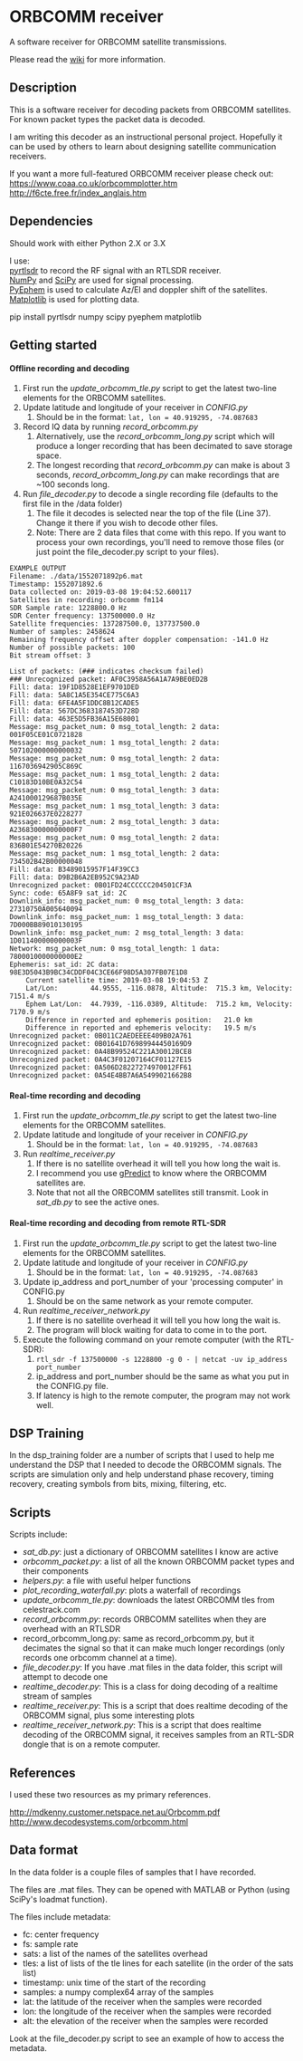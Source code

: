 # ORBCOMM receiver
A software receiver for ORBCOMM satellite transmissions.  

Please read the [wiki] for more information.

[wiki]: https://github.com/fbieberly/ORBCOMM-receiver/wiki  

## Description

This is a software receiver for decoding packets from ORBCOMM satellites. For known packet types the packet data is decoded.  

I am writing this decoder as an instructional personal project. Hopefully it
can be used by others to learn about designing satellite communication
receivers.  

If you want a more full-featured ORBCOMM receiver please check out:  
https://www.coaa.co.uk/orbcommplotter.htm  
http://f6cte.free.fr/index_anglais.htm  



## Dependencies

Should work with either Python 2.X or 3.X

I use:  
[pyrtlsdr] to record the RF signal with an RTLSDR receiver.  
[NumPy] and [SciPy] are used for signal processing.  
[PyEphem] is used to calculate Az/El and doppler shift of the satellites.  
[Matplotlib] is used for plotting data.

pip install pyrtlsdr numpy scipy pyephem matplotlib



[PyEphem]: https://rhodesmill.org/pyephem/index.html
[NumPy]: https://www.numpy.org/
[SciPy]: https://www.scipy.org/
[pyrtlsdr]: https://github.com/roger-/pyrtlsdr
[Matplotlib]: https://matplotlib.org/

## Getting started

#### Offline recording and decoding
1. First run the _update_orbcomm_tle.py_ script to get the latest two-line elements for the ORBCOMM satellites.
2. Update latitude and longitude of your receiver in _CONFIG.py_
    1. Should be in the format: ```lat, lon = 40.919295, -74.087683```
3. Record IQ data by running _record_orbcomm.py_
    1. Alternatively, use the _record_orbcomm_long.py_ script which will produce a longer recording that has been decimated to save storage space.
    1. The longest recording that _record_orbcomm.py_ can make is about 3 seconds, _record_orbcomm_long.py_ can make recordings that are ~100 seconds long.
4. Run _file_decoder.py_ to decode a single recording file (defaults to the first file in the /data folder)
    1. The file it decodes is selected near the top of the file (Line 37). Change it there if you wish to decode other files.
    1. Note: There are 2 data files that come with this repo. If you want to process your own recordings, you'll need to remove those files (or just point the file_decoder.py script to your files).

```
EXAMPLE OUTPUT
Filename: ./data/1552071892p6.mat
Timestamp: 1552071892.6
Data collected on: 2019-03-08 19:04:52.600117
Satellites in recording: orbcomm fm114
SDR Sample rate: 1228800.0 Hz
SDR Center frequency: 137500000.0 Hz
Satellite frequencies: 137287500.0, 137737500.0
Number of samples: 2458624
Remaining frequency offset after doppler compensation: -141.0 Hz
Number of possible packets: 100
Bit stream offset: 3

List of packets: (### indicates checksum failed)
### Unrecognized packet: AF0C3958A56A1A7A9BE0ED2B
Fill: data: 19F1D8528E1EF9701DED 
Fill: data: 5A8C1A5E354CE775C6A3 
Fill: data: 6FE4A5F1DDC8B12CADE5 
Fill: data: 567DC3683187453D728D 
Fill: data: 463E5D5FB36A15E68001 
Message: msg_packet_num: 0 msg_total_length: 2 data: 001F05CE01C0721828 
Message: msg_packet_num: 1 msg_total_length: 2 data: 507102000000000032 
Message: msg_packet_num: 0 msg_total_length: 2 data: 1167036942905C869C 
Message: msg_packet_num: 1 msg_total_length: 2 data: C10183D10BE0A32C54 
Message: msg_packet_num: 0 msg_total_length: 3 data: A241000129687B035E 
Message: msg_packet_num: 1 msg_total_length: 3 data: 921E026637E0228277 
Message: msg_packet_num: 2 msg_total_length: 3 data: A236830000000000F7 
Message: msg_packet_num: 0 msg_total_length: 2 data: 836B01E54270B20226 
Message: msg_packet_num: 1 msg_total_length: 2 data: 734502B42B00000048 
Fill: data: B3489015957F14F39CC3 
Fill: data: D9B2B6A2EB952C9A23AD 
Unrecognized packet: 0B01FD24CCCCCC204501CF3A
Sync: code: 65A8F9 sat_id: 2C 
Downlink_info: msg_packet_num: 0 msg_total_length: 3 data: 27310750A005640094 
Downlink_info: msg_packet_num: 1 msg_total_length: 3 data: 7D000BB89010130195 
Downlink_info: msg_packet_num: 2 msg_total_length: 3 data: 1D011400000000003F 
Network: msg_packet_num: 0 msg_total_length: 1 data: 7800010000000000E2 
Ephemeris: sat_id: 2C data: 98E3D5043B9BC34CDDF04C3CE66F98D5A307FB07E1D8 
    Current satellite time: 2019-03-08 19:04:53 Z
    Lat/Lon:        44.9555, -116.0878, Altitude:  715.3 km, Velocity: 7151.4 m/s
    Ephem Lat/Lon:  44.7939, -116.0389, Altitude:  715.2 km, Velocity: 7170.9 m/s
    Difference in reported and ephemeris position:   21.0 km
    Difference in reported and ephemeris velocity:   19.5 m/s
Unrecognized packet: 0B011C2AEDEEEE409B02A761
Unrecognized packet: 0B01641D76989944450169D9
Unrecognized packet: 0A48B99524C221A30012BCE8
Unrecognized packet: 0A4C3F01207164CF01127E15
Unrecognized packet: 0A506D28227274970012FF61
Unrecognized packet: 0A54E4BB7A6A5499021662B8
```



#### Real-time recording and decoding
1. First run the _update_orbcomm_tle.py_ script to get the latest two-line elements for the ORBCOMM satellites.
2. Update latitude and longitude of your receiver in _CONFIG.py_
    1. Should be in the format: ```lat, lon = 40.919295, -74.087683```
3. Run _realtime_receiver.py_
    1. If there is no satellite overhead it will tell you how long the wait is.
    1. I recommend you use [gPredict] to know where the ORBCOMM satellites are.
    1. Note that not all the ORBCOMM satellites still transmit. Look in _sat_db.py_ to see the active ones.  
  
  
#### Real-time recording and decoding from remote RTL-SDR
1. First run the _update_orbcomm_tle.py_ script to get the latest two-line elements for the ORBCOMM satellites.
1. Update latitude and longitude of your receiver in _CONFIG.py_
    1. Should be in the format: ```lat, lon = 40.919295, -74.087683```
1. Update ip_address and port_number of your 'processing computer' in CONFIG.py
    1. Should be on the same network as your remote computer.
1. Run _realtime_receiver_network.py_
    1. If there is no satellite overhead it will tell you how long the wait is.
    1. The program will block waiting for data to come in to the port.
1. Execute the following command on your remote computer (with the RTL-SDR): 
    1. ```rtl_sdr -f 137500000 -s 1228800 -g 0 - | netcat -uv ip_address port_number```
    1. ip_address and port_number should be the same as what you put in the CONFIG.py file.
    1. If latency is high to the remote computer, the program may not work well.

[gPredict]: http://gpredict.oz9aec.net/


## DSP Training

In the dsp_training folder are a number of scripts that I used to help me understand the DSP that I needed to decode the ORBCOMM signals. The scripts are simulation only and help understand phase recovery, timing recovery, creating symbols from bits, mixing, filtering, etc.



## Scripts


Scripts include:
- _sat_db.py_: just a dictionary of ORBCOMM satellites I know are active
- _orbcomm_packet.py_: a list of all the known ORBCOMM packet types and their components
- _helpers.py_: a file with useful helper functions
- _plot_recording_waterfall.py_: plots a waterfall of recordings
- _update_orbcomm_tle.py_: downloads the latest ORBCOMM tles from celestrack.com
- _record_orbcomm.py_: records ORBCOMM satellites when they are overhead with an RTLSDR
- record_orbcomm_long.py: same as record_orbcomm.py, but it decimates the signal so that it can make much longer recordings (only records one orbcomm channel at a time).
- _file_decoder.py_: If you have .mat files in the data folder, this script will attempt to decode one
- _realtime_decoder.py_: This is a class for doing decoding of a realtime stream of samples
- _realtime_receiver.py_: This is a script that does realtime decoding of the ORBCOMM signal, plus some interesting plots
- _realtime_receiver_network.py_: This is a script that does realtime decoding of the ORBCOMM signal, it receives samples from an RTL-SDR dongle that is on a remote computer.





## References

I used these two resources as my primary references.

http://mdkenny.customer.netspace.net.au/Orbcomm.pdf  
http://www.decodesystems.com/orbcomm.html  


## Data format

In the data folder is a couple files of samples that I have recorded.

The files are .mat files. They can be opened with MATLAB or Python (using SciPy's loadmat function).

The files include metadata:
- fc: center frequency
- fs: sample rate
- sats: a list of the names of the satellites overhead
- tles: a list of lists of the tle lines for each satellite (in the order of the sats list)
- timestamp: unix time of the start of the recording
- samples: a numpy complex64 array of the samples
- lat: the latitude of the receiver when the samples were recorded
- lon: the longitude of the receiver when the samples were recorded
- alt: the elevation of the receiver when the samples were recorded

Look at the file_decoder.py script to see an example of how to access the metadata.

